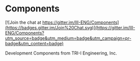Components
==========

[![Join the chat at https://gitter.im/III-ENG/Components](https://badges.gitter.im/Join%20Chat.svg)](https://gitter.im/III-ENG/Components?utm_source=badge&utm_medium=badge&utm_campaign=pr-badge&utm_content=badge)

Development Components from TRI-I Engineering, Inc.
